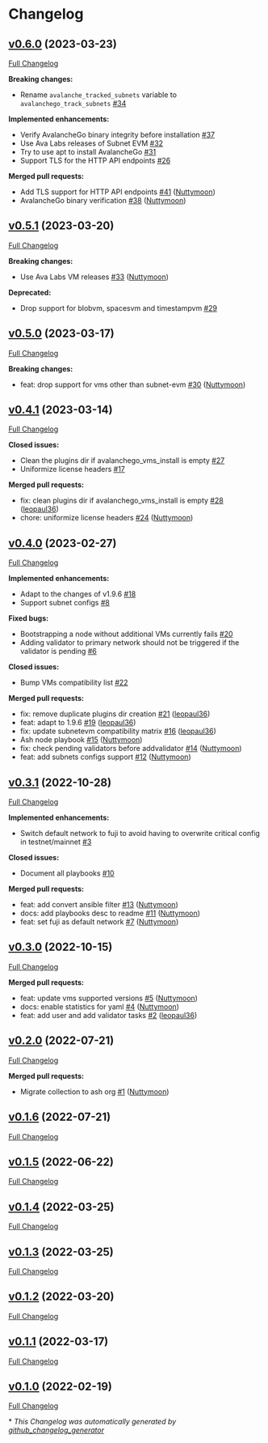 # Changelog

## [v0.6.0](https://github.com/AshAvalanche/ansible-avalanche-collection/tree/v0.6.0) (2023-03-23)

[Full Changelog](https://github.com/AshAvalanche/ansible-avalanche-collection/compare/v0.5.1...v0.6.0)

**Breaking changes:**

- Rename `avalanche_tracked_subnets` variable to `avalanchego_track_subnets` [\#34](https://github.com/AshAvalanche/ansible-avalanche-collection/issues/34)

**Implemented enhancements:**

- Verify AvalancheGo binary integrity before installation [\#37](https://github.com/AshAvalanche/ansible-avalanche-collection/issues/37)
- Use Ava Labs releases of Subnet EVM [\#32](https://github.com/AshAvalanche/ansible-avalanche-collection/issues/32)
- Try to use apt to install AvalancheGo [\#31](https://github.com/AshAvalanche/ansible-avalanche-collection/issues/31)
- Support TLS for the HTTP API endpoints [\#26](https://github.com/AshAvalanche/ansible-avalanche-collection/issues/26)

**Merged pull requests:**

- Add TLS support for HTTP API endpoints [\#41](https://github.com/AshAvalanche/ansible-avalanche-collection/pull/41) ([Nuttymoon](https://github.com/Nuttymoon))
- AvalancheGo binary verification [\#38](https://github.com/AshAvalanche/ansible-avalanche-collection/pull/38) ([Nuttymoon](https://github.com/Nuttymoon))

## [v0.5.1](https://github.com/AshAvalanche/ansible-avalanche-collection/tree/v0.5.1) (2023-03-20)

[Full Changelog](https://github.com/AshAvalanche/ansible-avalanche-collection/compare/v0.5.0...v0.5.1)

**Breaking changes:**

- Use Ava Labs VM releases [\#33](https://github.com/AshAvalanche/ansible-avalanche-collection/pull/33) ([Nuttymoon](https://github.com/Nuttymoon))

**Deprecated:**

- Drop support for blobvm, spacesvm and timestampvm [\#29](https://github.com/AshAvalanche/ansible-avalanche-collection/issues/29)

## [v0.5.0](https://github.com/AshAvalanche/ansible-avalanche-collection/tree/v0.5.0) (2023-03-17)

[Full Changelog](https://github.com/AshAvalanche/ansible-avalanche-collection/compare/v0.4.1...v0.5.0)

**Breaking changes:**

- feat: drop support for vms other than subnet-evm [\#30](https://github.com/AshAvalanche/ansible-avalanche-collection/pull/30) ([Nuttymoon](https://github.com/Nuttymoon))

## [v0.4.1](https://github.com/AshAvalanche/ansible-avalanche-collection/tree/v0.4.1) (2023-03-14)

[Full Changelog](https://github.com/AshAvalanche/ansible-avalanche-collection/compare/v0.4.0...v0.4.1)

**Closed issues:**

- Clean the plugins dir if avalanchego\_vms\_install is empty [\#27](https://github.com/AshAvalanche/ansible-avalanche-collection/issues/27)
- Uniformize license headers [\#17](https://github.com/AshAvalanche/ansible-avalanche-collection/issues/17)

**Merged pull requests:**

- fix: clean plugins dir if avalanchego\_vms\_install is empty [\#28](https://github.com/AshAvalanche/ansible-avalanche-collection/pull/28) ([leopaul36](https://github.com/leopaul36))
- chore: uniformize license headers [\#24](https://github.com/AshAvalanche/ansible-avalanche-collection/pull/24) ([Nuttymoon](https://github.com/Nuttymoon))

## [v0.4.0](https://github.com/AshAvalanche/ansible-avalanche-collection/tree/v0.4.0) (2023-02-27)

[Full Changelog](https://github.com/AshAvalanche/ansible-avalanche-collection/compare/v0.3.1...v0.4.0)

**Implemented enhancements:**

- Adapt to the changes of v1.9.6 [\#18](https://github.com/AshAvalanche/ansible-avalanche-collection/issues/18)
- Support subnet configs [\#8](https://github.com/AshAvalanche/ansible-avalanche-collection/issues/8)

**Fixed bugs:**

- Bootstrapping a node without additional VMs currently fails [\#20](https://github.com/AshAvalanche/ansible-avalanche-collection/issues/20)
- Adding validator to primary network should not be triggered if the validator is pending [\#6](https://github.com/AshAvalanche/ansible-avalanche-collection/issues/6)

**Closed issues:**

- Bump VMs compatibility list [\#22](https://github.com/AshAvalanche/ansible-avalanche-collection/issues/22)

**Merged pull requests:**

- fix: remove duplicate plugins dir creation [\#21](https://github.com/AshAvalanche/ansible-avalanche-collection/pull/21) ([leopaul36](https://github.com/leopaul36))
- feat: adapt to 1.9.6 [\#19](https://github.com/AshAvalanche/ansible-avalanche-collection/pull/19) ([leopaul36](https://github.com/leopaul36))
- fix: update subnetevm compatibility matrix [\#16](https://github.com/AshAvalanche/ansible-avalanche-collection/pull/16) ([leopaul36](https://github.com/leopaul36))
- Ash node playbook [\#15](https://github.com/AshAvalanche/ansible-avalanche-collection/pull/15) ([Nuttymoon](https://github.com/Nuttymoon))
- fix: check pending validators before addvalidator [\#14](https://github.com/AshAvalanche/ansible-avalanche-collection/pull/14) ([Nuttymoon](https://github.com/Nuttymoon))
- feat: add subnets configs support [\#12](https://github.com/AshAvalanche/ansible-avalanche-collection/pull/12) ([Nuttymoon](https://github.com/Nuttymoon))

## [v0.3.1](https://github.com/AshAvalanche/ansible-avalanche-collection/tree/v0.3.1) (2022-10-28)

[Full Changelog](https://github.com/AshAvalanche/ansible-avalanche-collection/compare/v0.3.0...v0.3.1)

**Implemented enhancements:**

- Switch default network to fuji to avoid having to overwrite critical config in testnet/mainnet [\#3](https://github.com/AshAvalanche/ansible-avalanche-collection/issues/3)

**Closed issues:**

- Document all playbooks [\#10](https://github.com/AshAvalanche/ansible-avalanche-collection/issues/10)

**Merged pull requests:**

- feat: add convert ansible filter [\#13](https://github.com/AshAvalanche/ansible-avalanche-collection/pull/13) ([Nuttymoon](https://github.com/Nuttymoon))
- docs: add playbooks desc to readme [\#11](https://github.com/AshAvalanche/ansible-avalanche-collection/pull/11) ([Nuttymoon](https://github.com/Nuttymoon))
- feat: set fuji as default network [\#7](https://github.com/AshAvalanche/ansible-avalanche-collection/pull/7) ([Nuttymoon](https://github.com/Nuttymoon))

## [v0.3.0](https://github.com/AshAvalanche/ansible-avalanche-collection/tree/v0.3.0) (2022-10-15)

[Full Changelog](https://github.com/AshAvalanche/ansible-avalanche-collection/compare/v0.2.0...v0.3.0)

**Merged pull requests:**

- feat: update vms supported versions [\#5](https://github.com/AshAvalanche/ansible-avalanche-collection/pull/5) ([Nuttymoon](https://github.com/Nuttymoon))
- docs: enable statistics for yaml [\#4](https://github.com/AshAvalanche/ansible-avalanche-collection/pull/4) ([Nuttymoon](https://github.com/Nuttymoon))
- feat: add user and add validator tasks [\#2](https://github.com/AshAvalanche/ansible-avalanche-collection/pull/2) ([leopaul36](https://github.com/leopaul36))

## [v0.2.0](https://github.com/AshAvalanche/ansible-avalanche-collection/tree/v0.2.0) (2022-07-21)

[Full Changelog](https://github.com/AshAvalanche/ansible-avalanche-collection/compare/v0.1.6...v0.2.0)

**Merged pull requests:**

- Migrate collection to ash org [\#1](https://github.com/AshAvalanche/ansible-avalanche-collection/pull/1) ([Nuttymoon](https://github.com/Nuttymoon))

## [v0.1.6](https://github.com/AshAvalanche/ansible-avalanche-collection/tree/v0.1.6) (2022-07-21)

[Full Changelog](https://github.com/AshAvalanche/ansible-avalanche-collection/compare/v0.1.5...v0.1.6)

## [v0.1.5](https://github.com/AshAvalanche/ansible-avalanche-collection/tree/v0.1.5) (2022-06-22)

[Full Changelog](https://github.com/AshAvalanche/ansible-avalanche-collection/compare/v0.1.4...v0.1.5)

## [v0.1.4](https://github.com/AshAvalanche/ansible-avalanche-collection/tree/v0.1.4) (2022-03-25)

[Full Changelog](https://github.com/AshAvalanche/ansible-avalanche-collection/compare/v0.1.3...v0.1.4)

## [v0.1.3](https://github.com/AshAvalanche/ansible-avalanche-collection/tree/v0.1.3) (2022-03-25)

[Full Changelog](https://github.com/AshAvalanche/ansible-avalanche-collection/compare/v0.1.2...v0.1.3)

## [v0.1.2](https://github.com/AshAvalanche/ansible-avalanche-collection/tree/v0.1.2) (2022-03-20)

[Full Changelog](https://github.com/AshAvalanche/ansible-avalanche-collection/compare/v0.1.1...v0.1.2)

## [v0.1.1](https://github.com/AshAvalanche/ansible-avalanche-collection/tree/v0.1.1) (2022-03-17)

[Full Changelog](https://github.com/AshAvalanche/ansible-avalanche-collection/compare/v0.1.0...v0.1.1)

## [v0.1.0](https://github.com/AshAvalanche/ansible-avalanche-collection/tree/v0.1.0) (2022-02-19)

[Full Changelog](https://github.com/AshAvalanche/ansible-avalanche-collection/compare/ace915f1b17eb1edf3a58a1471c506f210fba591...v0.1.0)



\* *This Changelog was automatically generated by [github_changelog_generator](https://github.com/github-changelog-generator/github-changelog-generator)*

